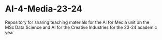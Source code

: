 # AI-4-Media-23-24
Repository for sharing teaching materials for the AI for Media unit on the MSc Data Science and AI for the Creative Industries for the 23-24 academic year
